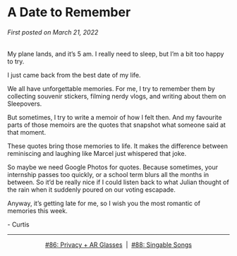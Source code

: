 # A Date to Remember

###### First posted on March 21, 2022

My plane lands, and it’s 5 am. I really need to sleep, but I’m a bit too happy to try.

I just came back from the best date of my life.

We all have unforgettable memories. For me, I try to remember them by collecting souvenir stickers, filming nerdy vlogs, and writing about them on Sleepovers.

But sometimes, I try to write a memoir of how I felt then. And my favourite parts of those memoirs are the quotes that snapshot what someone said at that moment.

These quotes bring those memories to life. It makes the difference between reminiscing and laughing like Marcel just whispered that joke.

So maybe we need Google Photos for quotes. Because sometimes, your internship passes too quickly, or a school term blurs all the months in between. So it’d be really nice if I could listen back to what Julian thought of the rain when it suddenly poured on our voting escapade.

Anyway, it’s getting late for me, so I wish you the most romantic of memories this week.

\- Curtis

<!--START OF FOOTER-->
<hr style="margin-top:9px;height:1px;border: 0;background-image: linear-gradient(to right, rgba(0, 0, 0, 0.0), rgba(0, 0, 0, 0.5),rgba(0, 0, 0, 0.0));">
<!--START OF ISSUE NAVIGATION LINKS-->
<p align="center"><a href='086_privacy_+_ar_glasses.md'>#86: Privacy + AR Glasses</a>&nbsp;&nbsp;|&nbsp;&nbsp;<a href='088_singable_songs.md'>#88: Singable Songs</a></p>
<!--START OF ISSUE NAVIGATION LINKS-->
<!--END OF FOOTER-->
